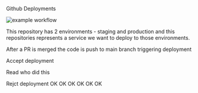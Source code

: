 Github Deployments

![example workflow](https://github.com/mkerrinrapid/testgithub/actions/workflows/main.yml/badge.svg)

This repository has 2 environments - staging and production and this
repositories represents a service we want to deploy to those
environments.

After a PR is merged the code is push to main branch triggering deployment

Accept deployment

Read who did this

Rejct deployment
OK
OK
OK
OK
OK
OK
